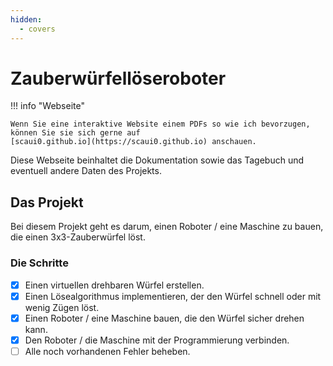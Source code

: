 ```yaml
---
hidden:
  - covers
---
```


# Zauberwürfellöseroboter

!!! info "Webseite"
    
    Wenn Sie eine interaktive Website einem PDFs so wie ich bevorzugen, können Sie sie sich gerne auf 
    [scaui0.github.io](https://scaui0.github.io) anschauen.

Diese Webseite beinhaltet die Dokumentation sowie das Tagebuch und eventuell andere Daten des Projekts.

## Das Projekt

Bei diesem Projekt geht es darum, einen Roboter / eine Maschine zu bauen, die einen 3x3-Zauberwürfel löst.

### Die Schritte

* [x] Einen virtuellen drehbaren Würfel erstellen.
* [x] Einen Lösealgorithmus implementieren, der den Würfel schnell oder mit wenig Zügen löst.
* [x] Einen Roboter / eine Maschine bauen, die den Würfel sicher drehen kann.
* [x] Den Roboter / die Maschine mit der Programmierung verbinden.
* [ ] Alle noch vorhandenen Fehler beheben.
